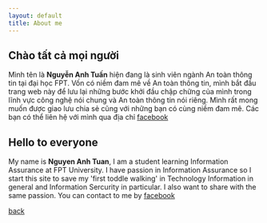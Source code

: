 ```yaml
---
layout: default
title: About me
---
```


## Chào tất cả mọi người

Mình tên là **Nguyễn Anh Tuấn** hiện đang là sinh viên ngành An toàn thông tin tại đại học FPT.
Vốn có niềm đam mê về An toàn thông tin, mình bắt đầu trang web này để lưu lại những bước khởi đầu chập chững của mình trong lĩnh vực công nghệ nói chung và An toàn thông tin nói riêng. Mình rất mong muốn được giao lưu chia sẻ cũng với những bạn có cùng niềm đam mê.
Các bạn có thể liên hệ với mình qua  địa chỉ [facebook](https://fb.com/NguyenAnhTuanPage)

## Hello to everyone
My name is **Nguyen Anh Tuan**, I am a student learning Information Assurance at FPT University.
I have passion in Information Assurance so I start this site to save my 'first toddle walking' in Technology Information in general and Information Sercurity in particular. I also want to share with the same passion.
You can contact to me by [facebook](https://fb.com/NguyenAnhTuanPage)

[back](./)
